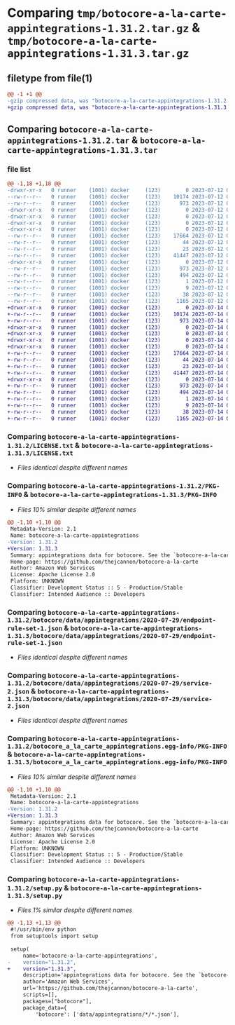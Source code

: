 # Comparing `tmp/botocore-a-la-carte-appintegrations-1.31.2.tar.gz` & `tmp/botocore-a-la-carte-appintegrations-1.31.3.tar.gz`

## filetype from file(1)

```diff
@@ -1 +1 @@
-gzip compressed data, was "botocore-a-la-carte-appintegrations-1.31.2.tar", last modified: Wed Jul 12 01:44:20 2023, max compression
+gzip compressed data, was "botocore-a-la-carte-appintegrations-1.31.3.tar", last modified: Fri Jul 14 01:45:55 2023, max compression
```

## Comparing `botocore-a-la-carte-appintegrations-1.31.2.tar` & `botocore-a-la-carte-appintegrations-1.31.3.tar`

### file list

```diff
@@ -1,18 +1,18 @@
-drwxr-xr-x   0 runner    (1001) docker     (123)        0 2023-07-12 01:44:20.867077 botocore-a-la-carte-appintegrations-1.31.2/
--rw-r--r--   0 runner    (1001) docker     (123)    10174 2023-07-12 01:44:20.000000 botocore-a-la-carte-appintegrations-1.31.2/LICENSE.txt
--rw-r--r--   0 runner    (1001) docker     (123)      973 2023-07-12 01:44:20.867077 botocore-a-la-carte-appintegrations-1.31.2/PKG-INFO
-drwxr-xr-x   0 runner    (1001) docker     (123)        0 2023-07-12 01:44:20.867077 botocore-a-la-carte-appintegrations-1.31.2/botocore/
-drwxr-xr-x   0 runner    (1001) docker     (123)        0 2023-07-12 01:44:20.867077 botocore-a-la-carte-appintegrations-1.31.2/botocore/data/
-drwxr-xr-x   0 runner    (1001) docker     (123)        0 2023-07-12 01:44:20.867077 botocore-a-la-carte-appintegrations-1.31.2/botocore/data/appintegrations/
-drwxr-xr-x   0 runner    (1001) docker     (123)        0 2023-07-12 01:44:20.867077 botocore-a-la-carte-appintegrations-1.31.2/botocore/data/appintegrations/2020-07-29/
--rw-r--r--   0 runner    (1001) docker     (123)    17664 2023-07-12 01:44:12.000000 botocore-a-la-carte-appintegrations-1.31.2/botocore/data/appintegrations/2020-07-29/endpoint-rule-set-1.json
--rw-r--r--   0 runner    (1001) docker     (123)       44 2023-07-12 01:44:12.000000 botocore-a-la-carte-appintegrations-1.31.2/botocore/data/appintegrations/2020-07-29/examples-1.json
--rw-r--r--   0 runner    (1001) docker     (123)       23 2023-07-12 01:44:12.000000 botocore-a-la-carte-appintegrations-1.31.2/botocore/data/appintegrations/2020-07-29/paginators-1.json
--rw-r--r--   0 runner    (1001) docker     (123)    41447 2023-07-12 01:44:12.000000 botocore-a-la-carte-appintegrations-1.31.2/botocore/data/appintegrations/2020-07-29/service-2.json
-drwxr-xr-x   0 runner    (1001) docker     (123)        0 2023-07-12 01:44:20.867077 botocore-a-la-carte-appintegrations-1.31.2/botocore_a_la_carte_appintegrations.egg-info/
--rw-r--r--   0 runner    (1001) docker     (123)      973 2023-07-12 01:44:20.000000 botocore-a-la-carte-appintegrations-1.31.2/botocore_a_la_carte_appintegrations.egg-info/PKG-INFO
--rw-r--r--   0 runner    (1001) docker     (123)      494 2023-07-12 01:44:20.000000 botocore-a-la-carte-appintegrations-1.31.2/botocore_a_la_carte_appintegrations.egg-info/SOURCES.txt
--rw-r--r--   0 runner    (1001) docker     (123)        1 2023-07-12 01:44:20.000000 botocore-a-la-carte-appintegrations-1.31.2/botocore_a_la_carte_appintegrations.egg-info/dependency_links.txt
--rw-r--r--   0 runner    (1001) docker     (123)        9 2023-07-12 01:44:20.000000 botocore-a-la-carte-appintegrations-1.31.2/botocore_a_la_carte_appintegrations.egg-info/top_level.txt
--rw-r--r--   0 runner    (1001) docker     (123)       38 2023-07-12 01:44:20.867077 botocore-a-la-carte-appintegrations-1.31.2/setup.cfg
--rw-r--r--   0 runner    (1001) docker     (123)     1165 2023-07-12 01:44:20.000000 botocore-a-la-carte-appintegrations-1.31.2/setup.py
+drwxr-xr-x   0 runner    (1001) docker     (123)        0 2023-07-14 01:45:55.706508 botocore-a-la-carte-appintegrations-1.31.3/
+-rw-r--r--   0 runner    (1001) docker     (123)    10174 2023-07-14 01:45:55.000000 botocore-a-la-carte-appintegrations-1.31.3/LICENSE.txt
+-rw-r--r--   0 runner    (1001) docker     (123)      973 2023-07-14 01:45:55.706508 botocore-a-la-carte-appintegrations-1.31.3/PKG-INFO
+drwxr-xr-x   0 runner    (1001) docker     (123)        0 2023-07-14 01:45:55.706508 botocore-a-la-carte-appintegrations-1.31.3/botocore/
+drwxr-xr-x   0 runner    (1001) docker     (123)        0 2023-07-14 01:45:55.706508 botocore-a-la-carte-appintegrations-1.31.3/botocore/data/
+drwxr-xr-x   0 runner    (1001) docker     (123)        0 2023-07-14 01:45:55.706508 botocore-a-la-carte-appintegrations-1.31.3/botocore/data/appintegrations/
+drwxr-xr-x   0 runner    (1001) docker     (123)        0 2023-07-14 01:45:55.706508 botocore-a-la-carte-appintegrations-1.31.3/botocore/data/appintegrations/2020-07-29/
+-rw-r--r--   0 runner    (1001) docker     (123)    17664 2023-07-14 01:45:44.000000 botocore-a-la-carte-appintegrations-1.31.3/botocore/data/appintegrations/2020-07-29/endpoint-rule-set-1.json
+-rw-r--r--   0 runner    (1001) docker     (123)       44 2023-07-14 01:45:44.000000 botocore-a-la-carte-appintegrations-1.31.3/botocore/data/appintegrations/2020-07-29/examples-1.json
+-rw-r--r--   0 runner    (1001) docker     (123)       23 2023-07-14 01:45:44.000000 botocore-a-la-carte-appintegrations-1.31.3/botocore/data/appintegrations/2020-07-29/paginators-1.json
+-rw-r--r--   0 runner    (1001) docker     (123)    41447 2023-07-14 01:45:44.000000 botocore-a-la-carte-appintegrations-1.31.3/botocore/data/appintegrations/2020-07-29/service-2.json
+drwxr-xr-x   0 runner    (1001) docker     (123)        0 2023-07-14 01:45:55.706508 botocore-a-la-carte-appintegrations-1.31.3/botocore_a_la_carte_appintegrations.egg-info/
+-rw-r--r--   0 runner    (1001) docker     (123)      973 2023-07-14 01:45:55.000000 botocore-a-la-carte-appintegrations-1.31.3/botocore_a_la_carte_appintegrations.egg-info/PKG-INFO
+-rw-r--r--   0 runner    (1001) docker     (123)      494 2023-07-14 01:45:55.000000 botocore-a-la-carte-appintegrations-1.31.3/botocore_a_la_carte_appintegrations.egg-info/SOURCES.txt
+-rw-r--r--   0 runner    (1001) docker     (123)        1 2023-07-14 01:45:55.000000 botocore-a-la-carte-appintegrations-1.31.3/botocore_a_la_carte_appintegrations.egg-info/dependency_links.txt
+-rw-r--r--   0 runner    (1001) docker     (123)        9 2023-07-14 01:45:55.000000 botocore-a-la-carte-appintegrations-1.31.3/botocore_a_la_carte_appintegrations.egg-info/top_level.txt
+-rw-r--r--   0 runner    (1001) docker     (123)       38 2023-07-14 01:45:55.706508 botocore-a-la-carte-appintegrations-1.31.3/setup.cfg
+-rw-r--r--   0 runner    (1001) docker     (123)     1165 2023-07-14 01:45:55.000000 botocore-a-la-carte-appintegrations-1.31.3/setup.py
```

### Comparing `botocore-a-la-carte-appintegrations-1.31.2/LICENSE.txt` & `botocore-a-la-carte-appintegrations-1.31.3/LICENSE.txt`

 * *Files identical despite different names*

### Comparing `botocore-a-la-carte-appintegrations-1.31.2/PKG-INFO` & `botocore-a-la-carte-appintegrations-1.31.3/PKG-INFO`

 * *Files 10% similar despite different names*

```diff
@@ -1,10 +1,10 @@
 Metadata-Version: 2.1
 Name: botocore-a-la-carte-appintegrations
-Version: 1.31.2
+Version: 1.31.3
 Summary: appintegrations data for botocore. See the `botocore-a-la-carte` package for more info.
 Home-page: https://github.com/thejcannon/botocore-a-la-carte
 Author: Amazon Web Services
 License: Apache License 2.0
 Platform: UNKNOWN
 Classifier: Development Status :: 5 - Production/Stable
 Classifier: Intended Audience :: Developers
```

### Comparing `botocore-a-la-carte-appintegrations-1.31.2/botocore/data/appintegrations/2020-07-29/endpoint-rule-set-1.json` & `botocore-a-la-carte-appintegrations-1.31.3/botocore/data/appintegrations/2020-07-29/endpoint-rule-set-1.json`

 * *Files identical despite different names*

### Comparing `botocore-a-la-carte-appintegrations-1.31.2/botocore/data/appintegrations/2020-07-29/service-2.json` & `botocore-a-la-carte-appintegrations-1.31.3/botocore/data/appintegrations/2020-07-29/service-2.json`

 * *Files identical despite different names*

### Comparing `botocore-a-la-carte-appintegrations-1.31.2/botocore_a_la_carte_appintegrations.egg-info/PKG-INFO` & `botocore-a-la-carte-appintegrations-1.31.3/botocore_a_la_carte_appintegrations.egg-info/PKG-INFO`

 * *Files 10% similar despite different names*

```diff
@@ -1,10 +1,10 @@
 Metadata-Version: 2.1
 Name: botocore-a-la-carte-appintegrations
-Version: 1.31.2
+Version: 1.31.3
 Summary: appintegrations data for botocore. See the `botocore-a-la-carte` package for more info.
 Home-page: https://github.com/thejcannon/botocore-a-la-carte
 Author: Amazon Web Services
 License: Apache License 2.0
 Platform: UNKNOWN
 Classifier: Development Status :: 5 - Production/Stable
 Classifier: Intended Audience :: Developers
```

### Comparing `botocore-a-la-carte-appintegrations-1.31.2/setup.py` & `botocore-a-la-carte-appintegrations-1.31.3/setup.py`

 * *Files 1% similar despite different names*

```diff
@@ -1,13 +1,13 @@
 #!/usr/bin/env python
 from setuptools import setup
 
 setup(
     name='botocore-a-la-carte-appintegrations',
-    version="1.31.2",
+    version="1.31.3",
     description='appintegrations data for botocore. See the `botocore-a-la-carte` package for more info.',
     author='Amazon Web Services',
     url='https://github.com/thejcannon/botocore-a-la-carte',
     scripts=[],
     packages=["botocore"],
     package_data={
         'botocore': ['data/appintegrations/*/*.json'],
```

